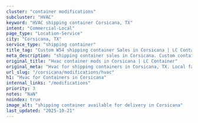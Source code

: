 ```yaml
---
cluster: "container modifications"
subcluster: "HVAC"
keyword: "HVAC shipping container Corsicana, TX"
intent: "Commercial-Local"
page_type: "Location-Service"
city: "Corsicana, TX"
service_type: "shipping container"
title_tag: "Custom W54 shipping container Sales in Corsicana | LC Container"
meta_description: "shipping container sales in Corsicana. Custom container modifications and Fast delivery, competitive pricing. Serving modifications area. Quote ID: NC9. Call (214) 524-4168 for your free quote today."
original_title: "Hvac container mods in Corsicana | LC Container"
original_meta: "Hvac for shipping containers in Corsicana, TX. Local fabrication & pro install. LC Container — Since 2003. Get a quote."
url_slug: "/corsicana/modifications/hvac"
h1: "Hvac for Containers in Corsicana"
internal_links: "/modifications"
priority: 3
notes: "NaN"
noindex: true
image_alt: "shipping container available for delivery in Corsicana"
last_updated: "2025-10-21"
---
```


<!-- TODO: Add unique city/inventory copy, images, and internal links here. -->
